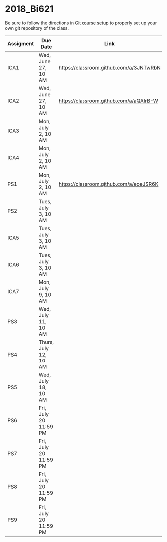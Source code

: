 # 2018_Bi621

Be sure to follow the directions in [Git course setup](https://github.com/Leslie-C/2018_Bi621/blob/master/Resources/Git_course_setup.md) to properly set up your own git repository of the class.

Assigment | Due Date | Link
---|---|---
ICA1 | Wed, June 27, 10 AM | https://classroom.github.com/a/3JNTwRbN
ICA2 | Wed, June 27, 10 AM | https://classroom.github.com/a/aQAIrB-W
ICA3 | Mon, July 2, 10 AM | 
ICA4 | Mon, July 2, 10 AM |
PS1 | Mon, July 2, 10 AM | https://classroom.github.com/a/eoeJSR6K
PS2 | Tues, July 3, 10 AM |
ICA5 | Tues, July 3, 10 AM |
ICA6 | Tues, July 3, 10 AM |
ICA7 | Mon, July 9, 10 AM |
PS3 | Wed, July 11, 10 AM |
PS4 | Thurs, July 12, 10 AM |
PS5 | Wed, July 18, 10 AM | 
PS6 | Fri, July 20 11:59 PM |
PS7 | Fri, July 20 11:59 PM |
PS8 | Fri, July 20 11:59 PM |
PS9 | Fri, July 20 11:59 PM |
